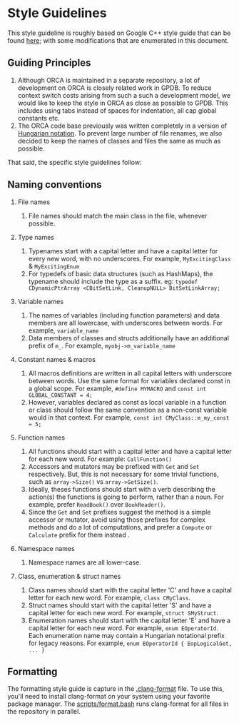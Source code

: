 # Style Guidelines

This style guideline is roughly based on Google C++ style guide that can be
found [here](https://google.github.io/styleguide/cppguide.html); with some
modifications that are enumerated in this document.

## Guiding Principles

1. Although ORCA is maintained in a separate repository, a lot of development
	 on ORCA is closely related work in GPDB. To reduce context switch costs
	 arising from such a such a development model, we would like to keep the
	 style in ORCA as close as possible to GPDB. This includes using tabs instead
	 of spaces for indentation, all cap global constants etc.
1. The ORCA code base previously was written completely in a version of
	 [Hungarian notation](https://en.wikipedia.org/wiki/Hungarian_notation). To
	 prevent large number of file renames, we also decided to keep the names of
	 classes and files the same as much as possible.

That said, the specific style guidelines follow:

## Naming conventions

1. File names
	1. File names should match the main class in the file, whenever possible.

1. Type names
	1. Typenames start with a capital letter and have a capital letter for every
		 new word, with no underscores. For example, `MyExcitingClass` & `MyExcitingEnum`
	1. For typedefs of basic data structures (such as HashMaps), the typename
		 should include the type as a suffix. eg:  `typedef CDynamicPtrArray
		 <CBitSetLink, CleanupNULL> BitSetLinkArray;`

1. Variable names
	1. The names of variables (including function parameters) and data members
		 are all lowercase, with underscores between words.
		 For example, `variable_name`
	1. Data members of classes and structs additionally have an additional prefix
		 of `m_`.
		 For example, `myobj->m_variable_name`

1. Constant names & macros
	1. All macros definitions are written in all capital letters with underscore
		 between words. Use the same format for variables declared const in a
		 global scope.
		 For example, `#define MYMACRO` and `const int GLOBAL_CONSTANT = 4;`
	1. However, variables declared as const as local variable in a function or
		 class should follow the same convention as a non-const variable would in
		 that context.
		 For example, `const int CMyClass::m_my_const = 5;`

1. Function names
	1. All functions should start with a capital letter and have a capital letter
		 for each new word.
		 For example: `CallFunction()`
	1. Accessors and mutators may be prefixed with `Get` and `Set` respectively.
		 But, this is not necessary for some trivial functions, such as
		 `array->Size()` vs `array->GetSize()`.
	1. Ideally, theses functions should start with a verb describing the
		 action(s) the functions is going to perform, rather than a noun. For
		 example, prefer `ReadBook()` over `BookReader()`.
	1. Since the `Get` and `Set` prefixes suggest the method is a simple accessor
		 or mutator, avoid using those prefixes for complex methods and do a lot of
		 computations, and prefer a `Compute` or `Calculate` prefix for them
		 instead .

1. Namespace names
	1. Namespace names are all lower-case.

1. Class, enumeration & struct names
	1. Class names should start with the capital letter 'C' and have a capital
		 letter for each new word. For example, `class CMyClass`.
	1. Struct names should start with the capital letter 'S' and have a capital
		 letter for each new word. For example, `struct SMyStruct`.
	1. Enumeration names should start with the capital letter 'E' and have a
		 capital letter for each new word. For example, `enum EOperatorId`. Each
		 enumeration name may contain a Hungarian notational prefix for legacy
		 reasons. For example, `enum EOperatorId { EopLogicalGet, ... }`

## Formatting

The formatting style guide is capture in the [.clang-format](.clang-format)
file. To use this, you'll need to install clang-format on your system using
your favorite package manager. The [scripts/format.bash](scripts/format.bash)
runs clang-format for all files in the repository in parallel.
